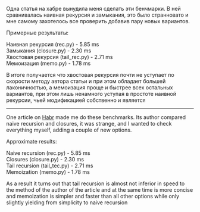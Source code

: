 Одна статья на хабре вынудила меня сделать эти бенчмарки. В ней сравнивалась наивная рекурсия и замыкания, это было странновато и мне самому захотелось все проверить добавив пару новых вариантов.

Примерные результаты:

Наивная рекурсия (rec.py)        - 5.85 ms            
Замыкания (closure.py)           - 2.30 ms              
Хвостовая рекурсия (tail_rec.py) - 2.71 ms              
Мемоизация (memo.py)             - 1.78 ms

В итоге получается что хвостовая рекурсия почти не уступает по скорости методу автора статьи и при этом обладает большей лаконичностью, а мемоизация проще и быстрее всех остальных вариантов, при этом лишь ненамного уступая в простоте наивной рекурсии, чьей модификацией собственно и является

----------

One article on [Habr](https://habr.com/ru/all/) made me do these benchmarks. Its author compared naive recursion and closures, it was strange, and I wanted to check everything myself, adding a couple of new options.

Approximate results:

Naive recursion (rec.py)     - 5.85 ms              
Closures (closure.py)        - 2.30 ms                 
Tail recursion (tail_tec.py) - 2.71 ms                
Memoization (memo.py)        - 1.78 ms

As a result it turns out that tail recursion is almost not inferior in speed to the method of the author of the article and at the same time is more concise and memoization is simpler and faster than all other options while only slightly yielding from simplicity to naive recursion
